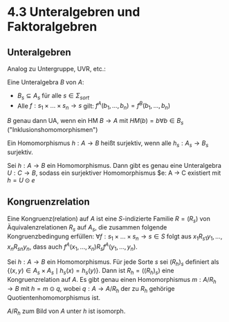 # 4.3 Unteralgebren und Faktoralgebren
## Unteralgebren
Analog zu Untergruppe, UVR, etc.:

Eine Unteralgebra $B$ von $A$: 

- $B_s \subseteq A_s$ für alle $s \in \Sigma_{sort}$
- Alle $f: s_1 \times ... \times s_n \to s$ gilt:
  $f^A(b_1,...,b_n) = f^B(b_1,...,b_n)$

$B$ genau dann UA, wenn ein HM $B \to A$ mit $HM(b) = b \forall b \in B_s$
("Inklusionshomomorphismen")

Ein Homomorphismus $h: A \to B$ heißt surjektiv, wenn alle $h_s: A_s \to B_s$
surjektiv.

Sei $h: A \to B$ ein Homomorphismus. Dann gibt es genau eine Unteralgebra
$U: C \to B$, sodass ein surjektiver Homomorphismus
$e: A → C existiert mit $h = U \odot e$


## Kongruenzrelation
Eine Kongruenz(relation) auf $A$ ist eine $S$-indizierte Familie $R = (R_s)$ von 
Äquivalenzrelationen $R_s$ auf $A_s$, die zusammen folgende Kongruenzbedingung
erfüllen: $\forall f: s_1 \times ... \times s_n \to s \in S$ folgt aus
$x_1R_{s1}y_1,..., x_nR_{sn}y_n$, dass auch
$f^A(x_1,...,x_n)R_sf^A(y_1,...,y_n)$.

Sei $h: A \to B$ ein Homomorphismus. Für jede Sorte $s$ sei $(R_h)_s$
definiert als $\{(x, y) \in A_s \times A_s \mid h_s(x) = h_s(y)\}$.
Dann ist $R_h = ((R_h)_s)$ eine Kongruenzrelation auf $A$. Es gibt genau einen
Homomorphismus $m: A / R_h \to B$ mit $h = m \odot q$, wobei $q: A \to A / R_h$
der zu $R_h$ gehörige Quotientenhomomorphismus ist.

$A / R_h$ zum Bild von $A$ unter $h$ ist isomorph.
